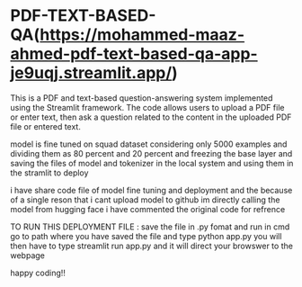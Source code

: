 # PDF-TEXT-BASED-QA(https://mohammed-maaz-ahmed-pdf-text-based-qa-app-je9uqj.streamlit.app/)
This is a PDF and text-based question-answering system implemented using the Streamlit framework. The code allows users to upload a PDF file or enter text, then ask a question related to the content in the uploaded PDF file or entered text. 

model is fine tuned on squad dataset considering only 5000 examples and dividing them as 80 percent and 20 percent and freezing the base layer and saving the files of model and tokenizer in the local system and using them in the stramlit to deploy 

i have share code file of model fine tuning and deployment and the because of a single reson that i cant upload model to github im directly calling the model from hugging face i have commented the original code for refrence

TO RUN THIS DEPLOYMENT FILE : save the file in .py fomat and run in cmd go to path where you have saved the file and type python app.py you will then have to type streamlit run app.py and it will direct your browswer to the webpage 


happy coding!!
